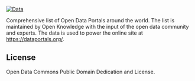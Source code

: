 [![Data](https://github.com/okfn/dataportals.org/actions/workflows/frictionless.yaml/badge.svg)](https://repository.frictionlessdata.io/report?user=okfn&repo=dataportals.org&flow=portals)

Comprehensive list of Open Data Portals around the world. The list is
maintained by Open Knowledge with the input of the open data community and
experts. The data is used to power the online site at https://dataportals.org/.

## License

Open Data Commons Public Domain Dedication and License.

